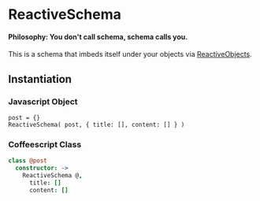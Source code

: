 ReactiveSchema
======================

#### Philosophy: You don't call schema, schema calls you. 
This is a schema that imbeds itself under your objects via [ReactiveObjects](https://github.com/CMToups/meteor-reactive-objects).

## Instantiation

### Javascript Object
```
post = {}
ReactiveSchema( post, { title: [], content: [] } )
```

### Coffeescript Class
```coffee
class @post  
  constructor: -> 
    ReactiveSchema @, 
      title: []
      content: []
```

